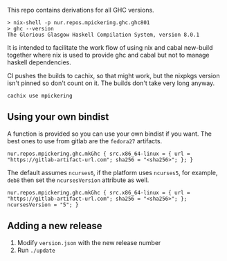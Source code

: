 This repo contains derivations for all GHC versions.

```
> nix-shell -p nur.repos.mpickering.ghc.ghc801
> ghc --version
The Glorious Glasgow Haskell Compilation System, version 8.0.1
```

It is intended to facilitate the work flow of using nix and cabal new-build together
where nix is used to provide ghc and cabal but not to manage haskell dependencies.

CI pushes the builds to cachix, so that might work, but the nixpkgs version
isn't pinned so don't count on it. The builds don't take very long anyway.

```
cachix use mpickering
```

## Using your own bindist

A function is provided so you can use your own bindist if you want.
The best ones to use from gitlab are the `fedora27` artifacts.

```
nur.repos.mpickering.ghc.mkGhc { src.x86_64-linux = { url = "https://gitlab-artifact-url.com"; sha256 = "<sha256>"; }; }
```

The default assumes `ncurses6`, if the platform uses `ncurses5`, for example,
`deb8` then set the `ncursesVersion` attribute as well.

```
nur.repos.mpickering.ghc.mkGhc { src.x86_64-linux = { url = "https://gitlab-artifact-url.com"; sha256 = "<sha256>"; }; ncursesVersion = "5"; }
```


## Adding a new release

1. Modify `version.json` with the new release number
2. Run `./update`

